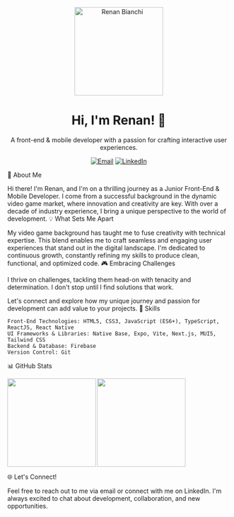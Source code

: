<p align="center">
  <img src="https://github.com/renanbianchi/renanbianchi/assets/57647129/271497bf-281e-423a-913e-2c56d0eebae7" alt="Renan Bianchi" width="200" height="200"">
</p>
<h1 align="center">Hi, I'm Renan! 👋</h1>
<p align="center">
  A front-end & mobile developer with a passion for crafting interactive user experiences.
</p>
<p align="center">
  <a href="mailto:renanbianchi@gmail.com"><img src="https://img.shields.io/badge/Email-Me-%23D14836.svg?&style=for-the-badge&logo=gmail&logoColor=white" alt="Email"></a>
  <a href="[https://www.linkedin.com/in/your-linkedin-profile/](https://www.linkedin.com/in/bianchirenan/)"><img src="https://img.shields.io/badge/LinkedIn-Connect-%230A66C2.svg?&style=for-the-badge&logo=linkedin&logoColor=white" alt="LinkedIn"></a>
</p>
🚀 About Me

Hi there! I'm Renan, and I'm on a thrilling journey as a Junior Front-End & Mobile Developer. I come from a successful background in the dynamic video game market, where innovation and creativity are key. With over a decade of industry experience, I bring a unique perspective to the world of development.
💡 What Sets Me Apart

My video game background has taught me to fuse creativity with technical expertise. This blend enables me to craft seamless and engaging user experiences that stand out in the digital landscape. I'm dedicated to continuous growth, constantly refining my skills to produce clean, functional, and optimized code.
🎮 Embracing Challenges

I thrive on challenges, tackling them head-on with tenacity and determination. I don't stop until I find solutions that work.

Let's connect and explore how my unique journey and passion for development can add value to your projects.
🔧 Skills

    Front-End Technologies: HTML5, CSS3, JavaScript (ES6+), TypeScript, ReactJS, React Native
    UI Frameworks & Libraries: Native Base, Expo, Vite, Next.js, MUI5, Tailwind CSS
    Backend & Database: Firebase
    Version Control: Git

📊 GitHub Stats

<a>
  <img height=200 align="left" src="https://github-readme-stats.vercel.app/api?username=renanbianchi&show_icons=true&hide_rank=true&custom_title=My%20Stats&hide=prs&theme=dracula" />
</a>
<a>
  <img height=200 align="center" src="https://github-readme-stats.vercel.app/api/top-langs?username=renanbianchi&layout=compact&langs_count=8&card_width=320" />
</a>

🌐 Let's Connect!

Feel free to reach out to me via email or connect with me on LinkedIn. I'm always excited to chat about development, collaboration, and new opportunities.
